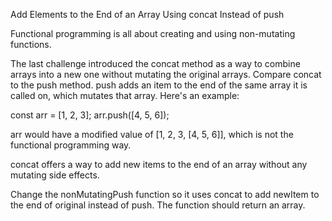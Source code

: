 Add Elements to the End of an Array Using concat Instead of push

Functional programming is all about creating and using non-mutating functions.

The last challenge introduced the concat method as a way to combine arrays into a new one without mutating the original arrays. Compare concat to the push method. push adds an item to the end of the same array it is called on, which mutates that array. Here's an example:

const arr = [1, 2, 3];
arr.push([4, 5, 6]);

arr would have a modified value of [1, 2, 3, [4, 5, 6]], which is not the functional programming way.

concat offers a way to add new items to the end of an array without any mutating side effects.

Change the nonMutatingPush function so it uses concat to add newItem to the end of original instead of push. The function should return an array.
